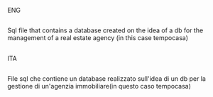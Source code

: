 ENG 
##
Sql file that contains a database created on the idea of a db for the management of a real estate agency (in this case tempocasa)
##
##
ITA
##
File sql che contiene un database realizzato sull'idea di un db per la gestione di un'agenzia immobiliare(in questo caso tempocasa)
##
